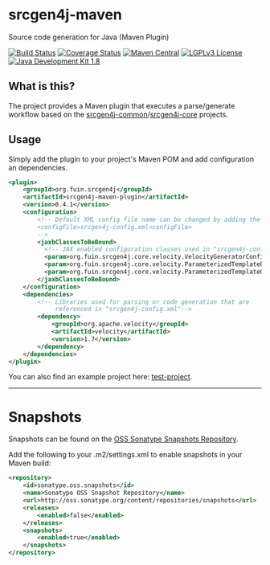 srcgen4j-maven
==============

Source code generation for Java (Maven Plugin)

[![Build Status](jenkins.fuin.org/job/srcgen4j-maven/badge/icon)](https://jenkins.fuin.org/job/srcgen4j-maven/)
[![Coverage Status](https://sonarcloud.io/api/project_badges/measure?project=org.fuin.srcgen4j%3Asrcgen4j-maven-parent&metric=coverage)](https://sonarcloud.io/dashboard?id=org.fuin.srcgen4j%3Asrcgen4j-maven-parent)
[![Maven Central](https://maven-badges.herokuapp.com/maven-central/org.fuin.srcgen4j/srcgen4j-maven-parent/badge.svg)](https://maven-badges.herokuapp.com/maven-central/org.fuin.srcgen4j/srcgen4j-maven-parent/)
[![LGPLv3 License](http://img.shields.io/badge/license-LGPLv3-blue.svg)](https://www.gnu.org/licenses/lgpl.html)
[![Java Development Kit 1.8](https://img.shields.io/badge/JDK-1.8-green.svg)](http://www.oracle.com/technetwork/java/javase/downloads/jdk8-downloads-2133151.html)

What is this?
-------------
The project provides a Maven plugin that executes a parse/generate workflow based on the [srcgen4j-common](https://github.com/fuinorg/srcgen4j-common/)/[srcgen4j-core](https://github.com/fuinorg/srcgen4j-core/) projects. 

Usage
-----
Simply add the plugin to your project's Maven POM and add configuration an dependencies.
```xml
<plugin>
    <groupId>org.fuin.srcgen4j</groupId>
    <artifactId>srcgen4j-maven-plugin</artifactId>
    <version>0.4.1</version>
    <configuration>
        <!-- Default XML config file name can be changed by adding the following:
        <configFile>srcgen4j-config.xml<configFile>
        -->
        <jaxbClassesToBeBound>
          <!-- JAX enabled configuration classes used in "srcgen4j-config.xml" -->
          <param>org.fuin.srcgen4j.core.velocity.VelocityGeneratorConfig</param>
          <param>org.fuin.srcgen4j.core.velocity.ParameterizedTemplateParserConfig</param>
          <param>org.fuin.srcgen4j.core.velocity.ParameterizedTemplateGeneratorConfig</param>
        </jaxbClassesToBeBound>
    </configuration>
    <dependencies>
        <!-- Libraries used for parsing or code generation that are 
             referenced in "srcgen4j-config.xml"-->    
        <dependency>
            <groupId>org.apache.velocity</groupId>
            <artifactId>velocity</artifactId>
            <version>1.7</version>
        </dependency>
    </dependencies>
</plugin>

```

You can also find an example project here: [test-project](https://github.com/fuinorg/srcgen4j-maven/tree/master/srcgen4j-maven-test/src/test/resources/test-project).


- - - - - - - - -

Snapshots
=========
Snapshots can be found on the [OSS Sonatype Snapshots Repository](http://oss.sonatype.org/content/repositories/snapshots/org/fuin "Snapshot Repository"). 

Add the following to your .m2/settings.xml to enable snapshots in your Maven build:

```xml
<repository>
    <id>sonatype.oss.snapshots</id>
    <name>Sonatype OSS Snapshot Repository</name>
    <url>http://oss.sonatype.org/content/repositories/snapshots</url>
    <releases>
        <enabled>false</enabled>
    </releases>
    <snapshots>
        <enabled>true</enabled>
    </snapshots>
</repository>
```
